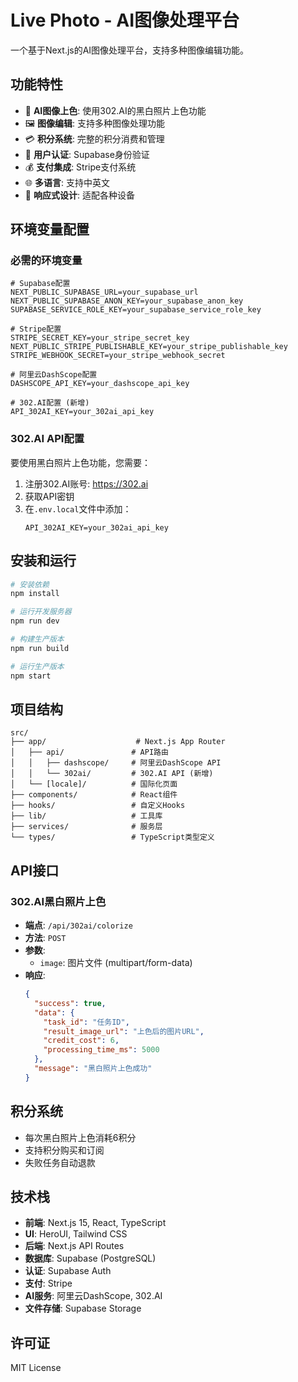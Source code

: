 # Live Photo - AI图像处理平台

一个基于Next.js的AI图像处理平台，支持多种图像编辑功能。

## 功能特性

- 🎨 **AI图像上色**: 使用302.AI的黑白照片上色功能
- 🖼️ **图像编辑**: 支持多种图像处理功能
- 💳 **积分系统**: 完整的积分消费和管理
- 🔐 **用户认证**: Supabase身份验证
- 💰 **支付集成**: Stripe支付系统
- 🌐 **多语言**: 支持中英文
- 📱 **响应式设计**: 适配各种设备

## 环境变量配置

### 必需的环境变量

```env
# Supabase配置
NEXT_PUBLIC_SUPABASE_URL=your_supabase_url
NEXT_PUBLIC_SUPABASE_ANON_KEY=your_supabase_anon_key
SUPABASE_SERVICE_ROLE_KEY=your_supabase_service_role_key

# Stripe配置
STRIPE_SECRET_KEY=your_stripe_secret_key
NEXT_PUBLIC_STRIPE_PUBLISHABLE_KEY=your_stripe_publishable_key
STRIPE_WEBHOOK_SECRET=your_stripe_webhook_secret

# 阿里云DashScope配置
DASHSCOPE_API_KEY=your_dashscope_api_key

# 302.AI配置 (新增)
API_302AI_KEY=your_302ai_api_key
```

### 302.AI API配置

要使用黑白照片上色功能，您需要：

1. 注册302.AI账号: https://302.ai
2. 获取API密钥
3. 在`.env.local`文件中添加：
   ```env
   API_302AI_KEY=your_302ai_api_key
   ```

## 安装和运行

```bash
# 安装依赖
npm install

# 运行开发服务器
npm run dev

# 构建生产版本
npm run build

# 运行生产版本
npm start
```

## 项目结构

```
src/
├── app/                    # Next.js App Router
│   ├── api/               # API路由
│   │   ├── dashscope/     # 阿里云DashScope API
│   │   └── 302ai/         # 302.AI API (新增)
│   └── [locale]/          # 国际化页面
├── components/            # React组件
├── hooks/                 # 自定义Hooks
├── lib/                   # 工具库
├── services/              # 服务层
└── types/                 # TypeScript类型定义
```

## API接口

### 302.AI黑白照片上色

- **端点**: `/api/302ai/colorize`
- **方法**: `POST`
- **参数**:
  - `image`: 图片文件 (multipart/form-data)
- **响应**:
  ```json
  {
    "success": true,
    "data": {
      "task_id": "任务ID",
      "result_image_url": "上色后的图片URL",
      "credit_cost": 6,
      "processing_time_ms": 5000
    },
    "message": "黑白照片上色成功"
  }
  ```

## 积分系统

- 每次黑白照片上色消耗6积分
- 支持积分购买和订阅
- 失败任务自动退款

## 技术栈

- **前端**: Next.js 15, React, TypeScript
- **UI**: HeroUI, Tailwind CSS
- **后端**: Next.js API Routes
- **数据库**: Supabase (PostgreSQL)
- **认证**: Supabase Auth
- **支付**: Stripe
- **AI服务**: 阿里云DashScope, 302.AI
- **文件存储**: Supabase Storage

## 许可证

MIT License